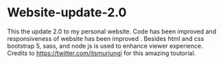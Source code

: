 # Website-update-2.0
This the update 2.0 to my personal website. Code has been improved and responsiveness of website has been improved . Besides html and css bootstrap 5, sass, and node js is used
 to enhance viewer experience. Credits to https://twitter.com/itsmuriungi for this amazing toutorial.
